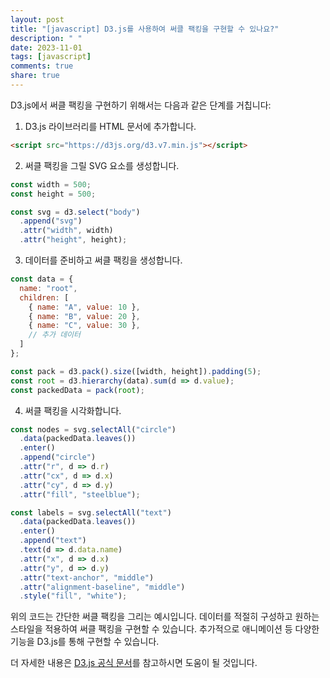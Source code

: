 ```yaml
---
layout: post
title: "[javascript] D3.js를 사용하여 써클 팩킹을 구현할 수 있나요?"
description: " "
date: 2023-11-01
tags: [javascript]
comments: true
share: true
---
```


D3.js에서 써클 팩킹을 구현하기 위해서는 다음과 같은 단계를 거칩니다:

1. D3.js 라이브러리를 HTML 문서에 추가합니다. 
```html
<script src="https://d3js.org/d3.v7.min.js"></script>
```

2. 써클 팩킹을 그릴 SVG 요소를 생성합니다.
```javascript
const width = 500;
const height = 500;

const svg = d3.select("body")
  .append("svg")
  .attr("width", width)
  .attr("height", height);
```

3. 데이터를 준비하고 써클 팩킹을 생성합니다.
```javascript
const data = {
  name: "root",
  children: [
    { name: "A", value: 10 },
    { name: "B", value: 20 },
    { name: "C", value: 30 },
    // 추가 데이터
  ]
};

const pack = d3.pack().size([width, height]).padding(5);
const root = d3.hierarchy(data).sum(d => d.value);
const packedData = pack(root);
```

4. 써클 팩킹을 시각화합니다.
```javascript
const nodes = svg.selectAll("circle")
  .data(packedData.leaves())
  .enter()
  .append("circle")
  .attr("r", d => d.r)
  .attr("cx", d => d.x)
  .attr("cy", d => d.y)
  .attr("fill", "steelblue");

const labels = svg.selectAll("text")
  .data(packedData.leaves())
  .enter()
  .append("text")
  .text(d => d.data.name)
  .attr("x", d => d.x)
  .attr("y", d => d.y)
  .attr("text-anchor", "middle")
  .attr("alignment-baseline", "middle")
  .style("fill", "white");
```

위의 코드는 간단한 써클 팩킹을 그리는 예시입니다. 데이터를 적절히 구성하고 원하는 스타일을 적용하여 써클 팩킹을 구현할 수 있습니다. 추가적으로 애니메이션 등 다양한 기능을 D3.js를 통해 구현할 수 있습니다.

더 자세한 내용은 [D3.js 공식 문서](https://d3js.org/)를 참고하시면 도움이 될 것입니다.